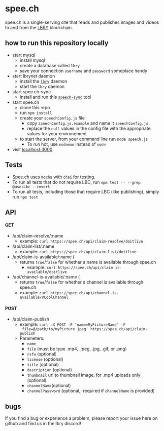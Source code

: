 # spee.ch
spee.ch is a single-serving site that reads and publishes images and videos to and from the [LBRY](https://lbry.io/) blockchain.

## how to run this repository locally
* start mysql
	* install mysql
	* create a database called `lbry`
	* save your connection `username` and `password` someplace handy
* start lbrynet daemon
	* install the [`lbry`](https://github.com/lbryio/lbry) daemon
	* start the `lbry` daemon
* start spee.ch-sync
	* install and run this [`speech-sync`](https://github.com/billbitt/spee.ch-sync) tool
* start spee.ch
	* clone this repo
	* run `npm install`
	* create your `speechConfig.js` file
	  * copy `speechConfig.js.example` and name it `speechConfig.js`
	  * replace the `null` values in the config file with the appropriate values for your environement
	* to start the server, from your command line run `node speech.js`
		* To run hot, use `nodemon` instead of `node`
* visit [localhost:3000](http://localhost:3000)

## Tests
* Spee.ch uses `mocha` with `chai` for testing.  
* To run all tests that do not require LBC, run `npm test -- --grep @usesLbc --invert`
* To run all tests, including those that require LBC (like publishing), simply run `npm test`

## API

#### GET
* /api/claim-resolve/:name
	* example: `curl https://spee.ch/api/claim-resolve/doitlive`
* /api/claim-list/:name
	* example: `curl https://spee.ch/api/claim-list/doitlive`
* /api/claim-is-available/:name (
  * returns `true`/`false` for whether a name is available through spee.ch
	* example: `curl https://spee.ch/api/claim-is-available/doitlive`
* /api/channel-is-available/:name (
    * returns `true`/`false` for whether a channel is available through spee.ch
  	* example: `curl https://spee.ch/api/channel-is-available/@CoolChannel`

#### POST
* /api/claim-publish
  * example: `curl -X POST -F 'name=MyPictureName' -F 'file=@/path/to/myPicture.jpeg' https://spee.ch/api/claim-publish`
  * Parameters:
    * `name`
    * `file` (must be type .mp4, .jpeg, .jpg, .gif, or .png)
    * `nsfw` (optional)
    * `license` (optional)
    * `title` (optional)
    * `description` (optional)
    * `thumbnail` url to thumbnail image, for .mp4 uploads only (optional)
    * `channelName`(optional)
    * `channelPassword` (optional,; required if `channelName` is provided)

## bugs
If you find a bug or experience a problem, please report your issue here on github and find us in the lbry discord!
